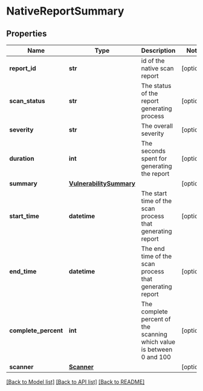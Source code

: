 # NativeReportSummary

## Properties
Name | Type | Description | Notes
------------ | ------------- | ------------- | -------------
**report_id** | **str** | id of the native scan report | [optional] 
**scan_status** | **str** | The status of the report generating process | [optional] 
**severity** | **str** | The overall severity | [optional] 
**duration** | **int** | The seconds spent for generating the report | [optional] 
**summary** | [**VulnerabilitySummary**](VulnerabilitySummary.md) |  | [optional] 
**start_time** | **datetime** | The start time of the scan process that generating report | [optional] 
**end_time** | **datetime** | The end time of the scan process that generating report | [optional] 
**complete_percent** | **int** | The complete percent of the scanning which value is between 0 and 100 | [optional] 
**scanner** | [**Scanner**](Scanner.md) |  | [optional] 

[[Back to Model list]](../README.md#documentation-for-models) [[Back to API list]](../README.md#documentation-for-api-endpoints) [[Back to README]](../README.md)


